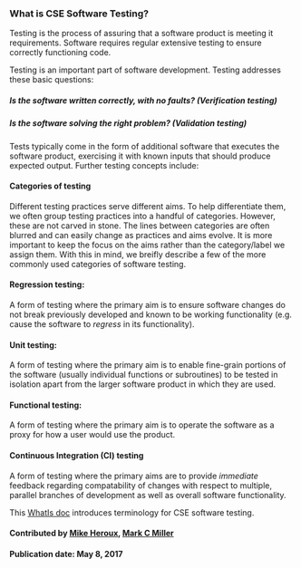 ### What is CSE Software Testing?
<!--deck start--->
Testing is the process of assuring that a software product is meeting it requirements. Software requires regular extensive testing to ensure correctly functioning code.  
<!--deck end--->

<!--body start--->
Testing is an important part of software development. Testing addresses these basic questions:

##### Is the software written correctly, with no faults? (Verification testing)
##### Is the software solving the right problem? (Validation testing)

Tests typically come in the form of additional software that executes the software product, exercising it with known inputs that should produce expected output. Further testing concepts include:

#### Categories of testing

Different testing practices serve different aims. To help differentiate them, we often group testing
practices into a handful of categories. However, these are not carved in stone. The lines between
categories are often blurred and can easily change as practices and aims evolve. It is more important
to keep the focus on the aims rather than the category/label we assign them. With this in mind, we
breifly describe a few of the more commonly used categories of software testing.

#### Regression testing:
A form of testing where the primary aim is to ensure software changes do not break previously developed and known to be working functionality (e.g. cause the software to _regress_ in its functionality).

#### Unit testing:
A form of testing where the primary aim is to enable fine-grain portions of the software (usually individual functions or subroutines) to be tested in isolation apart from the larger software product in which they are used.

#### Functional testing:
A form of testing where the primary aim is to operate the software as a proxy for how a user would use the product.

#### Continuous Integration (CI) testing
A form of testing where the primary aims are to provide _immediate_ feedback regarding compatability of changes with respect to multiple, parallel branches of development as well as overall software functionality.

This [WhatIs doc](https://ideas-productivity.org/wordpress/wp-content/uploads/2016/04/IDEAS-TestingWhatAreSoftwareTestingPractices-V0.2.pdf "What is CSE Software Testing?") introduces terminology for CSE software testing.

#### Contributed by [Mike Heroux](https://github.com/maherou), [Mark C Miller](https://github.com/markcmiller86)

#### Publication date: May 8, 2017
<!--body end--->

<!---
Publish: yes
Pinned: yes
Categories: reliability
Topics: testing
Tags: terminology, whatis, document
Level: 0
Prerequisites: none
Aggregate: none
--->
